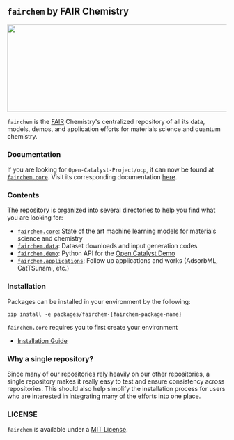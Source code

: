 ## `fairchem` by FAIR Chemistry
<p align="center">
  <img width="559" height="200" src="https://github.com/FAIR-Chem/fairchem/assets/45150244/d3abd756-cb96-40eb-b3a8-976939a2f0d8"?
</p>

`fairchem` is the [FAIR](https://ai.meta.com/research/) Chemistry's centralized repository of all its data, models, demos, and application efforts for materials science and quantum chemistry.

### Documentation
If you are looking for `Open-Catalyst-Project/ocp`, it can now be found at [`fairchem.core`](src/fairchem/core). Visit its corresponding documentation [here](https://fair-chem.github.io/).

### Contents
The repository is organized into several directories to help you find what you are looking for:

- [`fairchem.core`](src/fairchem/core): State of the art machine learning models for materials science and chemistry
- [`fairchem.data`](src/fairchem/data): Dataset downloads and input generation codes
- [`fairchem.demo`](src/fairchem/demo): Python API for the [Open Catalyst Demo](https://open-catalyst.metademolab.com/)
- [`fairchem.applications`](src/fairchem/applications): Follow up applications and works (AdsorbML, CatTSunami, etc.)
  
### Installation
Packages can be installed in your environment by the following:
```
pip install -e packages/fairchem-{fairchem-package-name}
```

`fairchem.core` requires you to first create your environment
- [Installation Guide](https://fair-chem.github.io/core/install.html)

### Why a single repository?
Since many of our repositories rely heavily on our other repositories, a single repository makes it really easy to test and ensure consistency across repositories. This should also help simplify the installation process for users who are interested in integrating many of the efforts into one place.

### LICENSE
`fairchem` is available under a [MIT License](LICENSE.md).
